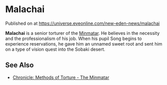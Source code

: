 # Malachai
Published on  at https://universe.eveonline.com/new-eden-news/malachai

**Malachai** is a senior torturer of the
[Minmatar](1rpu7pfwTPVznAczjw2pOp). He believes in the necessity and the
professionalism of his job. When his pupil Song begins to experience
reservations, he gave him an unnamed sweet root and sent him on a type
of vision quest into the Sobaki desert.

See Also
--------
- [Chronicle: Methods of Torture - The Minmatar](5BUeO9J5neR2JjRf1fVVir)

